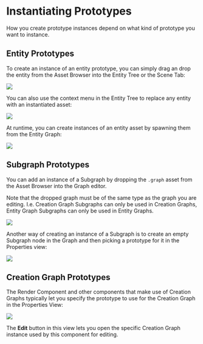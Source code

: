 # Instantiating Prototypes

How you create prototype instances depend on what kind of prototype you want to instance.



## Entity Prototypes

To create an instance of an entity prototype, you can simply drag an drop the entity from the Asset Browser into the Entity Tree or the Scene Tab:

![](https://www.dropbox.com/s/hxrfnyppjfrzrjg/tm_tut_prototype_entity_drag.png?raw=1)

You can also use the context menu in the Entity Tree to replace any entity with an instantiated asset:

![](https://www.dropbox.com/s/7977n6966p9qhbh/tm_tut_prototype_replace_asset.png?raw=1)

At runtime, you can create instances of an entity asset by spawning them from the Entity Graph:

![](https://www.dropbox.com/s/n5h5art3g8ws53y/tm_tut_prototype_spawn_entity.png?raw=1)



## Subgraph Prototypes

You can add an instance of a Subgraph by dropping the `.graph` asset from the Asset Browser into the Graph editor.

Note that the dropped graph must be of the same type as the graph you are editing. I.e. Creation Graph Subgraphs can only be used in Creation Graphs, Entity Graph Subgraphs can only be used in Entity Graphs.

![](https://www.dropbox.com/s/zf0vgfw6jm3yj09/tm_tut_prototype_subgraph_drag.png?raw=1)

Another way of creating an instance of a Subgraph is to create an empty Subgraph node in the Graph and then picking a prototype for it in the Properties view:

![](https://www.dropbox.com/s/cdmcftplipgysx5/tm_tut_prototype_subgraph_node.png?raw=1)



## Creation Graph Prototypes

The Render Component and other components that make use of Creation Graphs typically let you specify the prototype to use for the Creation Graph in the Properties View:

![](https://www.dropbox.com/s/duklb4r264uqrt5/tm_tut_prototype_creation_graph.png?raw=1)

The **Edit** button in this view lets you open the specific Creation Graph instance used by this component for editing.